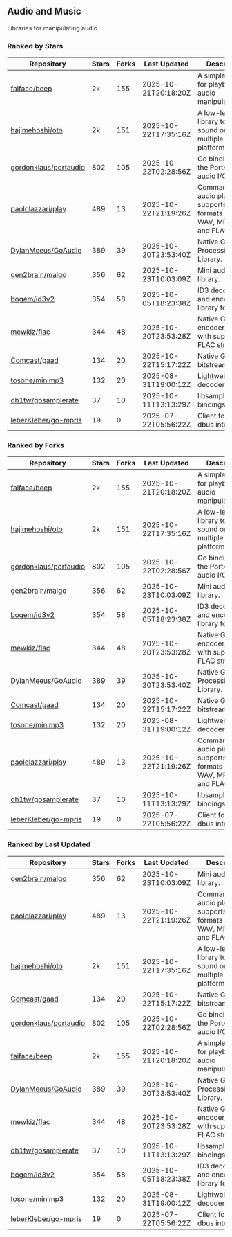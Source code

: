## Audio and Music

Libraries for manipulating audio.

### Ranked by Stars

| Repository | Stars | Forks | Last Updated | Description | 
|------------|-------|-------|--------------|-------------|
| [faiface/beep](https://github.com/faiface/beep) | 2k | 155 | 2025-10-21T20:18:20Z |  A simple library for playback and audio manipulation. |
| [hajimehoshi/oto](https://github.com/hajimehoshi/oto) | 2k | 151 | 2025-10-22T17:35:16Z |  A low-level library to play sound on multiple platforms. |
| [gordonklaus/portaudio](https://github.com/gordonklaus/portaudio) | 802 | 105 | 2025-10-22T02:28:56Z |  Go bindings for the PortAudio audio I/O library. |
| [paololazzari/play](https://github.com/paololazzari/play) | 489 | 13 | 2025-10-22T21:19:26Z |  Command-line audio player that supports multiple formats including WAV, MP3, OGG, and FLAC. |
| [DylanMeeus/GoAudio](https://github.com/DylanMeeus/GoAudio) | 389 | 39 | 2025-10-20T23:53:40Z |  Native Go Audio Processing Library. |
| [gen2brain/malgo](https://github.com/gen2brain/malgo) | 356 | 62 | 2025-10-23T10:03:09Z |  Mini audio library. |
| [bogem/id3v2](https://github.com/bogem/id3v2) | 354 | 58 | 2025-10-05T18:23:38Z |  ID3 decoding and encoding library for Go. |
| [mewkiz/flac](https://github.com/mewkiz/flac) | 344 | 48 | 2025-10-20T23:53:28Z |  Native Go FLAC encoder/decoder with support for FLAC streams. |
| [Comcast/gaad](https://github.com/Comcast/gaad) | 134 | 20 | 2025-10-22T15:17:22Z |  Native Go AAC bitstream parser. |
| [tosone/minimp3](https://github.com/tosone/minimp3) | 132 | 20 | 2025-08-31T19:00:12Z |  Lightweight MP3 decoder library. |
| [dh1tw/gosamplerate](https://github.com/dh1tw/gosamplerate) | 37 | 10 | 2025-10-11T13:13:29Z |  libsamplerate bindings for go. |
| [leberKleber/go-mpris](https://github.com/leberKleber/go-mpris) | 19 | 0 | 2025-07-22T05:56:22Z |  Client for mpris dbus interfaces. |

### Ranked by Forks

| Repository | Stars | Forks | Last Updated | Description | 
|------------|-------|-------|--------------|-------------|
| [faiface/beep](https://github.com/faiface/beep) | 2k | 155 | 2025-10-21T20:18:20Z |  A simple library for playback and audio manipulation. |
| [hajimehoshi/oto](https://github.com/hajimehoshi/oto) | 2k | 151 | 2025-10-22T17:35:16Z |  A low-level library to play sound on multiple platforms. |
| [gordonklaus/portaudio](https://github.com/gordonklaus/portaudio) | 802 | 105 | 2025-10-22T02:28:56Z |  Go bindings for the PortAudio audio I/O library. |
| [gen2brain/malgo](https://github.com/gen2brain/malgo) | 356 | 62 | 2025-10-23T10:03:09Z |  Mini audio library. |
| [bogem/id3v2](https://github.com/bogem/id3v2) | 354 | 58 | 2025-10-05T18:23:38Z |  ID3 decoding and encoding library for Go. |
| [mewkiz/flac](https://github.com/mewkiz/flac) | 344 | 48 | 2025-10-20T23:53:28Z |  Native Go FLAC encoder/decoder with support for FLAC streams. |
| [DylanMeeus/GoAudio](https://github.com/DylanMeeus/GoAudio) | 389 | 39 | 2025-10-20T23:53:40Z |  Native Go Audio Processing Library. |
| [Comcast/gaad](https://github.com/Comcast/gaad) | 134 | 20 | 2025-10-22T15:17:22Z |  Native Go AAC bitstream parser. |
| [tosone/minimp3](https://github.com/tosone/minimp3) | 132 | 20 | 2025-08-31T19:00:12Z |  Lightweight MP3 decoder library. |
| [paololazzari/play](https://github.com/paololazzari/play) | 489 | 13 | 2025-10-22T21:19:26Z |  Command-line audio player that supports multiple formats including WAV, MP3, OGG, and FLAC. |
| [dh1tw/gosamplerate](https://github.com/dh1tw/gosamplerate) | 37 | 10 | 2025-10-11T13:13:29Z |  libsamplerate bindings for go. |
| [leberKleber/go-mpris](https://github.com/leberKleber/go-mpris) | 19 | 0 | 2025-07-22T05:56:22Z |  Client for mpris dbus interfaces. |

### Ranked by Last Updated

| Repository | Stars | Forks | Last Updated | Description | 
|------------|-------|-------|--------------|-------------|
| [gen2brain/malgo](https://github.com/gen2brain/malgo) | 356 | 62 | 2025-10-23T10:03:09Z |  Mini audio library. |
| [paololazzari/play](https://github.com/paololazzari/play) | 489 | 13 | 2025-10-22T21:19:26Z |  Command-line audio player that supports multiple formats including WAV, MP3, OGG, and FLAC. |
| [hajimehoshi/oto](https://github.com/hajimehoshi/oto) | 2k | 151 | 2025-10-22T17:35:16Z |  A low-level library to play sound on multiple platforms. |
| [Comcast/gaad](https://github.com/Comcast/gaad) | 134 | 20 | 2025-10-22T15:17:22Z |  Native Go AAC bitstream parser. |
| [gordonklaus/portaudio](https://github.com/gordonklaus/portaudio) | 802 | 105 | 2025-10-22T02:28:56Z |  Go bindings for the PortAudio audio I/O library. |
| [faiface/beep](https://github.com/faiface/beep) | 2k | 155 | 2025-10-21T20:18:20Z |  A simple library for playback and audio manipulation. |
| [DylanMeeus/GoAudio](https://github.com/DylanMeeus/GoAudio) | 389 | 39 | 2025-10-20T23:53:40Z |  Native Go Audio Processing Library. |
| [mewkiz/flac](https://github.com/mewkiz/flac) | 344 | 48 | 2025-10-20T23:53:28Z |  Native Go FLAC encoder/decoder with support for FLAC streams. |
| [dh1tw/gosamplerate](https://github.com/dh1tw/gosamplerate) | 37 | 10 | 2025-10-11T13:13:29Z |  libsamplerate bindings for go. |
| [bogem/id3v2](https://github.com/bogem/id3v2) | 354 | 58 | 2025-10-05T18:23:38Z |  ID3 decoding and encoding library for Go. |
| [tosone/minimp3](https://github.com/tosone/minimp3) | 132 | 20 | 2025-08-31T19:00:12Z |  Lightweight MP3 decoder library. |
| [leberKleber/go-mpris](https://github.com/leberKleber/go-mpris) | 19 | 0 | 2025-07-22T05:56:22Z |  Client for mpris dbus interfaces. |

